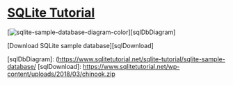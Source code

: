 # [SQLite Tutorial](https://www.sqlitetutorial.net/)

[![sqlite-sample-database-diagram-color](https://www.sqlitetutorial.net/wp-content/uploads/2015/11/sqlite-sample-database-color.jpg)][sqlDbDiagram]

[Download SQLite sample database][sqlDownload]
<!-- <img src="relative/path/in/repository/to/image.jpg" width="128"/> -->



[mainPage]: https://github.com/celik-muhammed/00-Index-of-GitHub-Public-Projects-Repository-Logs
[sqlDbDiagram]: (https://www.sqlitetutorial.net/sqlite-tutorial/sqlite-sample-database/
[sqlDownload]: https://www.sqlitetutorial.net/wp-content/uploads/2018/03/chinook.zip
